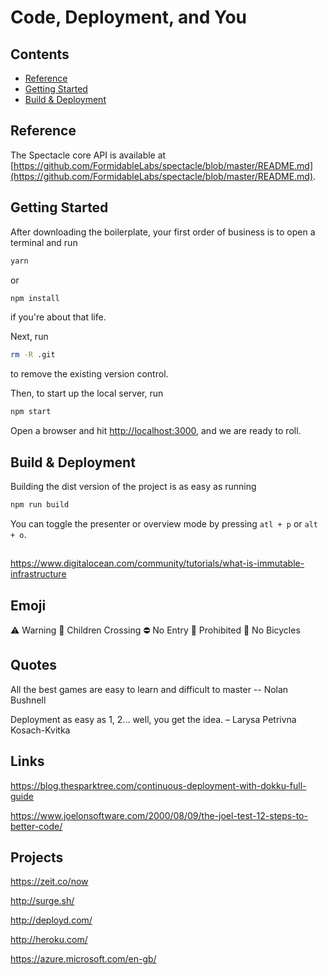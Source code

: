 # Code, Deployment, and You

## Contents
- [Reference](#reference)
- [Getting Started](#getting-started)
- [Build & Deployment](#build-deployment)

## Reference

The Spectacle core API is available at [https://github.com/FormidableLabs/spectacle/blob/master/README.md](https://github.com/FormidableLabs/spectacle/blob/master/README.md).

## Getting Started

After downloading the boilerplate, your first order of business is to open a terminal and run 
```bash
yarn
```
or 
```bash
npm install
```
if you're about that life.

Next, run 
```bash
rm -R .git
```
to remove the existing version control.

Then, to start up the local server, run
```bash
npm start
```

Open a browser and hit [http://localhost:3000](http://localhost:3000), and we are ready to roll.

## Build & Deployment

Building the dist version of the project is as easy as running
```bash
npm run build
```

You can toggle the presenter or overview mode by pressing `atl + p` or `alt + o`.


##
https://www.digitalocean.com/community/tutorials/what-is-immutable-infrastructure


## Emoji
⚠ Warning
🚸 Children Crossing
⛔ No Entry
🚫 Prohibited
🚳 No Bicycles


## Quotes

All the best games are easy to learn and difficult to master -- Nolan Bushnell

Deployment as easy as 1, 2... well, you get the idea. –  Larysa Petrivna Kosach-Kvitka



## Links

https://blog.thesparktree.com/continuous-deployment-with-dokku-full-guide

https://www.joelonsoftware.com/2000/08/09/the-joel-test-12-steps-to-better-code/


## Projects

https://zeit.co/now

http://surge.sh/

http://deployd.com/

http://heroku.com/

https://azure.microsoft.com/en-gb/
